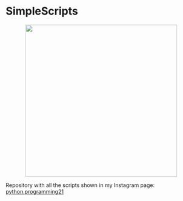 # SimpleScripts

<p align="center">
  <img width="400" height="400" src="../media/instagram-logo.png?raw=true">
</p>

Repository with all the scripts shown in my Instagram page: [python.programming21](https://www.instagram.com/python.programming21/)
